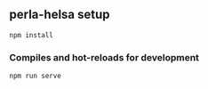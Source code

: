 
## perla-helsa setup
```
npm install
```

### Compiles and hot-reloads for development
```
npm run serve
```
